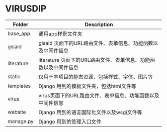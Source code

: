 # VIRUSDIP


| Folder | Description |
| ------------- | ------------- |
| base_app  | 通用app样例文件夹  |
| gisaid  | gisaid 页面下的URL路由文件、表单信息、功能函数以及中间件信息  |
| literature | literature 页面下的URL路由文件、表单信息、功能函数以及中间件信息 |
| static | 仅用于本项目的静态资源，包括样式、字体、图片等 |
| templates | Django 用到的模板文件夹，包括html文件等 |
| virus | virus页面下的URL路由文件、表单信息、功能函数以及中间件信息 |
| website | Django 用到的语言国际化文件以及wsgi文件等 |
| manage.py | Django 用到的管理入口文件 |
